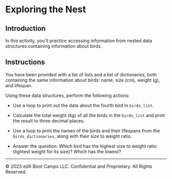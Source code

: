 # Exploring the Nest

## Introduction

In this activity, you'll practice accessing information from nested data structures containing information about birds.

## Instructions

You have been provided with a list of lists and a list of dictionaries, both containing the same information about birds: name, size (cm), weight (g), and lifespan.

Using these data structures, perform the following actions:

* Use a loop to print out the data about the fourth bird in `birds_list`.

* Calculate the total weight (kg) of all the birds in the `birds_list` and print the result to three decimal places.

* Use a loop to print the names of the birds and their lifespans from the `birds_dictionaries`, along with their size to weight ratio.

* Answer the question: Which bird has the highest size to weight ratio (lightest weight for its size)? Which has the lowest?

---

© 2023 edX Boot Camps LLC. Confidential and Proprietary. All Rights Reserved.
